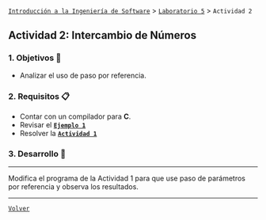 [`Introducción a la Ingeniería de Software`](../../README.md) > [`Laboratorio 5`](../README.md) > `Actividad 2`

## Actividad 2: Intercambio de Números

### 1. Objetivos :dart:

- Analizar el uso de paso por referencia.

### 2. Requisitos :clipboard:

- Contar con un compilador para __C__.
- Revisar el **[`Ejemplo 1`](../ejemplo01/README.md)**
- Resolver la **[`Actividad 1`](../actividad01/README.md)**

### 3. Desarrollo :rocket:

---

Modifica el programa de la Actividad 1 para que use paso de parámetros por referencia y observa los resultados.

---

[`Volver`](../README.md)
